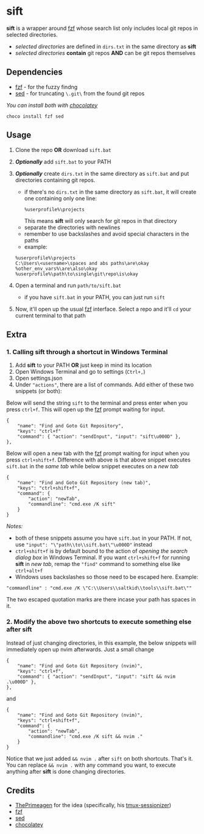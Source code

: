 # sift
**sift** is a wrapper around [fzf](https://github.com/junegunn/fzf) whose search list only includes local git repos in selected directories.
- *selected directories* are defined in `dirs.txt` in the same directory as **sift**
- *selected directories* **contain** git repos **AND** can be git repos themselves

## Dependencies
- [fzf](https://github.com/junegunn/fzf) - for the fuzzy findng
- [sed](https://github.com/mbuilov/sed-windows) - for truncating `\.git\` from the found git repos

*You can install both with [chocolatey](https://chocolatey.org/)*
```
choco install fzf sed
```

## Usage
1. Clone the repo **OR** download `sift.bat`
2. ***Optionally*** add `sift.bat` to your PATH
3. ***Optionally*** create `dirs.txt` in the same directory as `sift.bat` and put directories containing git repos.
    - if there's no `dirs.txt` in the same directory as `sift.bat`, it will create one containing only one line:
      ```
      %userprofile%\projects
      ```
      This means **sift** will only search for git repos in that directory
    - separate the directories with newlines
    - remember to use backslashes and avoid special characters in the paths
    - example:
    ```
    %userprofile%\projects
    C:\Users\<username>\spaces and abs paths\are\okay
    %other_env_vars%\are\also\okay
    %userprofile%\path\to\single\git\repo\is\okay
    ```

4. Open a terminal and run `path/to/sift.bat`
    - if you have `sift.bat` in your PATH, you can just run `sift`
5. Now, it'll open up the usual [fzf](https://github.com/junegunn/fzf) interface. Select a repo and it'll `cd` your current terminal to that path

## Extra
### 1. Calling sift through a shortcut in Windows Terminal
1. Add **sift** to your PATH **OR** just keep in mind its location
2. Open Windows Terminal and go to settings (`Ctrl+,`)
3. Open settings.json
4. Under `"actions"`, there are a list of commands. Add either of these two snippets (or both):

Below will send the string `sift` to the terminal and press enter when you press `ctrl+f`. This will open up the [fzf](https://github.com/junegunn/fzf) prompt waiting for input.
```
{
    "name": "Find and Goto Git Repository",
    "keys": "ctrl+f"
    "command": { "action": "sendInput", "input": "sift\u000D" },
},          
```
Below will open a new tab with the [fzf](https://github.com/junegunn/fzf) prompt waiting for input when you press `ctrl+shift+f`. Difference with above is that above snippet executes `sift.bat` in the *same tab* while below snippet executes on a *new tab*
```
{
    "name": "Find and Goto Git Repository (new tab)",
    "keys": "ctrl+shift+f",
    "command": {
        "action": "newTab",
        "commandline": "cmd.exe /K sift"
    }
}
```
*Notes:* 
- both of these snippets assume you have `sift.bat` in your PATH. If not, use `"input": "\"path\\to\\sift.bat\"\u000D"` instead
- `ctrl+shift+f` is by default bound to the action of *opening the search dialog box* in Windows Terminal. If you want `ctrl+shift+f` for running **sift** in *new tab*, remap the `"find"` command to something else like `ctrl+alt+f`
- Windows uses backslashes so those need to be escaped here. Example:
```
"commandline" : "cmd.exe /K \"C:\\Users\\saltkid\\tools\\sift.bat\""
```
The two escaped quotation marks are there incase your path has spaces in it.

### 2. Modify the above two shortcuts to execute something else after **sift**

Instead of just changing directories, in this example, the below snippets will immediately open up nvim afterwards. Just a small change
```
{
    "name": "Find and Goto Git Repository (nvim)",
    "keys": "ctrl+f",
    "command": { "action": "sendInput", "input": "sift && nvim .\u000D" },
}, 
```
and 
```
{
    "name": "Find and Goto Git Repository (nvim)",
    "keys": "ctrl+shift+f",
    "command": {
        "action": "newTab",
        "commandline": "cmd.exe /K sift && nvim ."
    }
}
```
Notice that we just added `&& nvim .` after `sift` on both shortcuts. That's it. You can replace `&& nvim .` with any command you want, to execute anything after **sift** is done changing directories.

## Credits
- [ThePrimeagen](https://github.com/ThePrimeagen) for the idea (specifically, his [tmux-sessionizer](https://github.com/ThePrimeagen/.dotfiles/blob/master/bin/.local/scripts/tmux-sessionizer))
- [fzf](https://github.com/junegunn/fzf)
- [sed](https://github.com/mbuilov/sed-windows)
- [chocolatey](https://chocolatey.org/)

